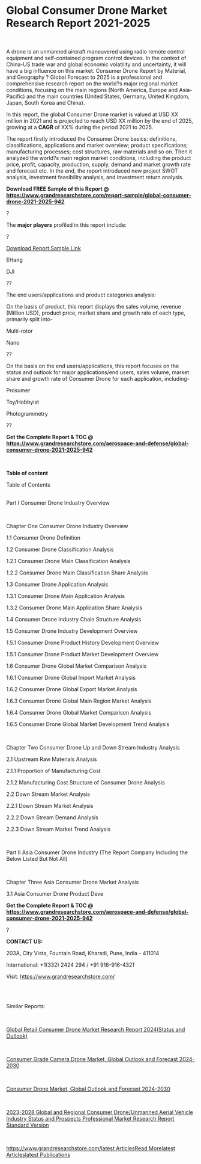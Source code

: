 <h1>Global Consumer Drone Market Research Report 2021-2025</h1><br/><p>A drone is an unmanned aircraft maneuvered using radio remote control equipment and self-contained program control devices. In the context of China-US trade war and global economic volatility and uncertainty, it will have a big influence on this market. Consumer Drone Report by Material, and Geography ? Global Forecast to 2025 is a professional and comprehensive research report on the world?s major regional market conditions, focusing on the main regions (North America, Europe and Asia-Pacific) and the main countries (United States, Germany, United Kingdom, Japan, South Korea and China).</p>
 
 
 
 <p>In this report, the global Consumer Drone market is valued at USD XX million in 2021 and is projected to reach USD XX million by the end of 2025, growing at a <strong>CAGR</strong> of XX% during the period 2021 to 2025.</p>
 
 
 
 <p>The report firstly introduced the Consumer Drone basics: definitions, classifications, applications and market overview; product specifications; manufacturing processes; cost structures, raw materials and so on. Then it analyzed the world?s main region market conditions, including the product price, profit, capacity, production, supply, demand and market growth rate and forecast etc. In the end, the report introduced new project SWOT analysis, investment feasibility analysis, and investment return analysis.</p>
 
 
 
 <div><b>Download FREE Sample of this Report @ <a href="https://www.grandresearchstore.com/report-sample/global-consumer-drone-2021-2025-942">https://www.grandresearchstore.com/report-sample/global-consumer-drone-2021-2025-942</a></b></div>
 
 
 
 <p>? </p>
 
 
 
 <p>The <strong>major players</strong> profiled in this report include:</p>
 
 
 
 <p>? </p>
 
 
 
 <p><a href="https://www.grandresearchstore.com/mr-admin/report-sample/global-consumer-drone-2021-2025-942">Download Report Sample Link</a></p>
 
 
 
 <p>EHang</p>
 
 
 
 <p>DJI</p>
 
 
 
 <p>??</p>
 
 
 
 <p>The end users/applications and product categories analysis:</p>
 
 
 
 <p>On the basis of product, this report displays the sales volume, revenue (Million USD), product price, market share and growth rate of each type, primarily split into-</p>
 
 
 
 <p>Multi-rotor</p>
 
 
 
 <p>Nano</p>
 
 
 
 <p>??</p>
 
 
 
 <p>On the basis on the end users/applications, this report focuses on the status and outlook for major applications/end users, sales volume, market share and growth rate of Consumer Drone for each application, including-</p>
 
 
 
 <p>Prosumer</p>
 
 
 
 <p>Toy/Hobbyist</p>
 
 
 
 <p>Photogrammetry</p>
 
 
 
 <p>??</p>
 
 
 
 <div><b>Get the Complete Report & TOC @ <a href="https://www.grandresearchstore.com/aerospace-and-defense/global-consumer-drone-2021-2025-942">https://www.grandresearchstore.com/aerospace-and-defense/global-consumer-drone-2021-2025-942</a></b></div>
 
 
 
 <p><br />
 
 <b>Table of content</b></p>
 
 
 
 <p>Table of Contents<br />
 
 <br />
 
 Part I Consumer Drone Industry Overview<br />
 
 <br />
 
 Chapter One Consumer Drone Industry Overview<br />
 
 1.1 Consumer Drone Definition<br />
 
 1.2 Consumer Drone Classification Analysis<br />
 
 1.2.1 Consumer Drone Main Classification Analysis<br />
 
 1.2.2 Consumer Drone Main Classification Share Analysis<br />
 
 1.3 Consumer Drone Application Analysis<br />
 
 1.3.1 Consumer Drone Main Application Analysis<br />
 
 1.3.2 Consumer Drone Main Application Share Analysis<br />
 
 1.4 Consumer Drone Industry Chain Structure Analysis<br />
 
 1.5 Consumer Drone Industry Development Overview<br />
 
 1.5.1 Consumer Drone Product History Development Overview<br />
 
 1.5.1 Consumer Drone Product Market Development Overview<br />
 
 1.6 Consumer Drone Global Market Comparison Analysis<br />
 
 1.6.1 Consumer Drone Global Import Market Analysis<br />
 
 1.6.2 Consumer Drone Global Export Market Analysis<br />
 
 1.6.3 Consumer Drone Global Main Region Market Analysis<br />
 
 1.6.4 Consumer Drone Global Market Comparison Analysis<br />
 
 1.6.5 Consumer Drone Global Market Development Trend Analysis<br />
 
 <br />
 
 Chapter Two Consumer Drone Up and Down Stream Industry Analysis<br />
 
 2.1 Upstream Raw Materials Analysis<br />
 
 2.1.1 Proportion of Manufacturing Cost<br />
 
 2.1.2 Manufacturing Cost Structure of Consumer Drone Analysis<br />
 
 2.2 Down Stream Market Analysis<br />
 
 2.2.1 Down Stream Market Analysis<br />
 
 2.2.2 Down Stream Demand Analysis<br />
 
 2.2.3 Down Stream Market Trend Analysis<br />
 
 <br />
 
 Part II Asia Consumer Drone Industry (The Report Company Including the Below Listed But Not All)<br />
 
 <br />
 
 Chapter Three Asia Consumer Drone Market Analysis<br />
 
 3.1 Asia Consumer Drone Product Deve</p>
 
 
 
 <div><b>Get the Complete Report & TOC @ <a href="https://www.grandresearchstore.com/aerospace-and-defense/global-consumer-drone-2021-2025-942">https://www.grandresearchstore.com/aerospace-and-defense/global-consumer-drone-2021-2025-942</a></b></div>
 
 
 
 <p>? </p>
 
 
 
 <p><b>CONTACT US:</b><br />
 
 203A, City Vista, Fountain Road, Kharadi, Pune, India - 411014<br />
 
 International: +1(332) 2424 294 / +91 916-916-4321<br />
 
 Visit: <a href="https://www.grandresearchstore.com/">https://www.grandresearchstore.com/</a><br />
 
 <br />
 
 <br />
 
 Similar Reports:<br />
 
 <br />
 
 <a href="https://www.grandresearchstore.com/machines/global-retail-consumer-drone-2024-93">Global Retail Consumer Drone Market Research Report 2024(Status and Outlook)</a><br />
 
 <br />
 
 <a href="https://www.grandresearchstore.com/semiconductor-and-electronics/global-consumer-grade-camera-drone-forecast-2024-2030-659">Consumer Grade Camera Drone Market, Global Outlook and Forecast 2024-2030</a><br />
 
 <br />
 
 <a href="https://www.grandresearchstore.com/automotive-and-transportation/global-consumer-drone-forecast-2024-2030-735">Consumer Drone Market, Global Outlook and Forecast 2024-2030</a><br />
 
 <br />
 
 <a href="https://www.grandresearchstore.com/semiconductor-and-electronics/global-regional-consumer-droneunmanned-aerial-vehicle-2023-2028-191">2023-2028 Global and Regional Consumer Drone/Unmanned Aerial Vehicle Industry Status and Prospects Professional Market Research Report Standard Version</a><br />
 
 <br />
 
 <a href="https://gyeongbokgung.com">https://www.grandresearchstore.com/</a><a href="https://hallyeomaritime.com">latest Articles</a><a href="https://jingwansa.com">Read More</a><a href="https://nguoiviet.jp/">latest Articles</a><a href="https://www.intelmarketresearch.com/">latest Publications</a></p>